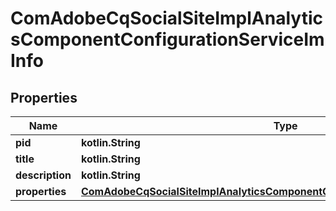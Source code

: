 
# ComAdobeCqSocialSiteImplAnalyticsComponentConfigurationServiceImInfo

## Properties
Name | Type | Description | Notes
------------ | ------------- | ------------- | -------------
**pid** | **kotlin.String** |  |  [optional]
**title** | **kotlin.String** |  |  [optional]
**description** | **kotlin.String** |  |  [optional]
**properties** | [**ComAdobeCqSocialSiteImplAnalyticsComponentConfigurationServiceImProperties**](ComAdobeCqSocialSiteImplAnalyticsComponentConfigurationServiceImProperties.md) |  |  [optional]



